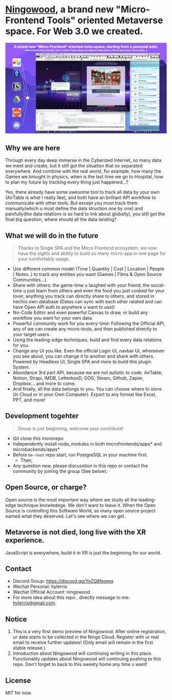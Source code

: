 # [Ningowood](http://ningowood), a brand new "Micro-Frontend Tools" oriented Metaverse space. For Web 3.0 we created.

![](./public/static/showcase-20221126.webp)

## Why we are here

Through every day deep immerse in the Cyberized Internet, so many data we meet and create, but it still got the situation that so separated everywhere. And combine with the real world, for example, how many the Games we brought in physics, when is the last time we go to Hospital, how to plan my future by tracking every thing just happened...?

Yes, there already have some awesome tool to track all data by your own (AirTable is what I really like), and both have an brilliant API workflow to communicate with other tools. But except you must track them manually(which u must define the data struction one by one) and painfully(the data relations is so hard to link about globally), you still got the final big question, where should all the data landing?

## What we will do in the future

> Thanks to Single SPA and the Micro Frontend ecosystem, we now have the sights and ability to build so many micro-app in one page for your comfortably usage.

* Use different common model (Time | Quantity | Cost | Location | People | Notes..) to track any entities you want (Games | Films & Open Source Communities…).
* Share with others: the game-time u laughed with your friend, the social-time u just learn from others and even the food you just cooked for your lover, anything you track can directly share to others, and stored in her/his own database (Datas can sync with each other related and can have Open API auth to anywhere u want to use)!
* No-Code Editor and even powerful Canvas to draw, or build any workflow you want for your own data.
* Powerful community work for you every-time: Following the Official API, any of we can create any micro-tools, and then published directly to your target users.
* Using the leading-edge techniques, build and find every data relations for you.
* Change any UI you like. Even the official Login UI, navbar UI, whereever you see about, you can change it to another and share with others. Powered by Headless UI, Single SPA and more to build this plugin System.
* Abundance 3rd part API, because we are not autistic to code. AirTable, Notion, Strapi, IMDB, LetterboxD, GOG, Steam, Github, Zapier, Dropbox... and more to come.
* And finally, all the data belongs to you. You can choose where to store (in Cloud or in your Own Computer). Export to any format like Excel, PPT, and more!

## Development togehter

> Group is just beginning, welcome your contribute!

* Git clone this monorepo
* Independently install node_modules in both microfrontends/apps* and microbackends/apps*
* Before `be-root` repo start, run PostgreSQL in your machine first.
  * Then, 
* Any question new, please discusstion in this repo or contact the community by joining the group (See below).

## Open Source, or charge?

Open source is the most important way where we study all the leading-edge technique knowledege. We don't want to leave it. When the Open Source is controlling this Software World, so many open source project earned what they deserved. Let's see where we can get.

## Metaverse is not died, long live with the XR experience.

JavaScript is everywhere, build it in XR is just the beginning for our world.

## Contact

* Discord Group: https://discord.gg/YeZQ8fegmq
* Wechat Personal: hylerrix
* Wechat Official Account: ningowood
* For more idea about this repo , directly message to me: hylerrix@gmail.com.

## Notice

1. This is a very first demo preview of Ningowood. After online registration, ur data starts to be collected in the Ningo Cloud. Register with ur real email to receive further updates! (Only email will remain in the first stable release.)
2. Introduction about Ningowood will continuing writing in this place. Functionality updates about Ningowood will continuing pushing to this repo. Don't forget to back to this sweety home any time u want!

## License

MIT for now.
